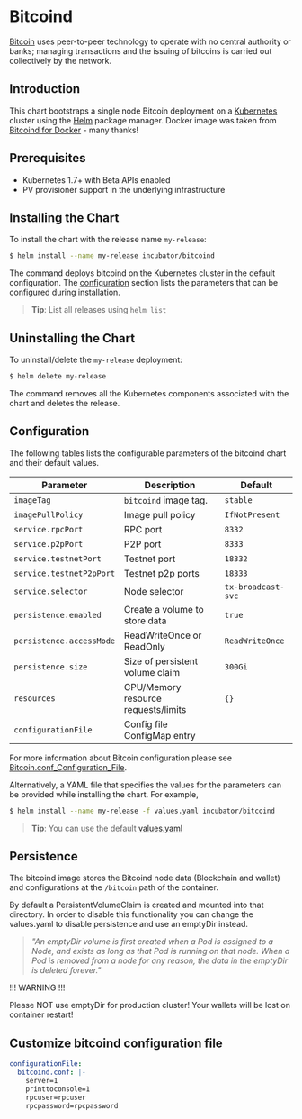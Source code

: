 # Bitcoind

[Bitcoin](https://bitcoin.org/) uses peer-to-peer technology to operate with no central authority or banks;
managing transactions and the issuing of bitcoins is carried out collectively by the network.

## Introduction

This chart bootstraps a single node Bitcoin deployment on a [Kubernetes](http://kubernetes.io) cluster using the [Helm](https://helm.sh) package manager.
Docker image was taken from [Bitcoind for Docker](https://github.com/kylemanna/docker-bitcoind) - many thanks!

## Prerequisites

- Kubernetes 1.7+ with Beta APIs enabled
- PV provisioner support in the underlying infrastructure

## Installing the Chart

To install the chart with the release name `my-release`:

```bash
$ helm install --name my-release incubator/bitcoind
```

The command deploys bitcoind on the Kubernetes cluster in the default configuration.
The [configuration](#configuration) section lists the parameters that can be configured during installation.

> **Tip**: List all releases using `helm list`

## Uninstalling the Chart

To uninstall/delete the `my-release` deployment:

```bash
$ helm delete my-release
```

The command removes all the Kubernetes components associated with the chart and deletes the release.

## Configuration

The following tables lists the configurable parameters of the bitcoind chart and their default values.

Parameter                  | Description                        | Default
-----------------------    | ---------------------------------- | ----------------------------------------------------------
`imageTag`                 | `bitcoind` image tag.              | `stable`
`imagePullPolicy`          | Image pull policy                  | `IfNotPresent`
`service.rpcPort`          | RPC port                           | `8332`
`service.p2pPort`          | P2P port                           | `8333`
`service.testnetPort`      | Testnet port                       | `18332`
`service.testnetP2pPort`   | Testnet p2p ports                  | `18333`
`service.selector`         | Node selector                      | `tx-broadcast-svc`
`persistence.enabled`      | Create a volume to store data      | `true`
`persistence.accessMode`   | ReadWriteOnce or ReadOnly          | `ReadWriteOnce`
`persistence.size`         | Size of persistent volume claim    | `300Gi`
`resources`                | CPU/Memory resource requests/limits| `{}`
`configurationFile`        | Config file ConfigMap entry        |

For more information about Bitcoin configuration please see [Bitcoin.conf_Configuration_File](https://en.bitcoin.it/wiki/Running_Bitcoin#Bitcoin.conf_Configuration_File).

Alternatively, a YAML file that specifies the values for the parameters can be provided while installing the chart. For example,

```bash
$ helm install --name my-release -f values.yaml incubator/bitcoind
```

> **Tip**: You can use the default [values.yaml](values.yaml)

## Persistence

The bitcoind image stores the Bitcoind node data (Blockchain and wallet) and configurations at the `/bitcoin` path of the container.

By default a PersistentVolumeClaim is created and mounted into that directory. In order to disable this functionality
you can change the values.yaml to disable persistence and use an emptyDir instead.

> *"An emptyDir volume is first created when a Pod is assigned to a Node, and exists as long as that Pod is running on that node. When a Pod is removed from a node for any reason, the data in the emptyDir is deleted forever."*

!!! WARNING !!!

Please NOT use emptyDir for production cluster! Your wallets will be lost on container restart!

## Customize bitcoind configuration file

```yaml
configurationFile:
  bitcoind.conf: |-
    server=1
    printtoconsole=1
    rpcuser=rpcuser
    rpcpassword=rpcpassword
```
